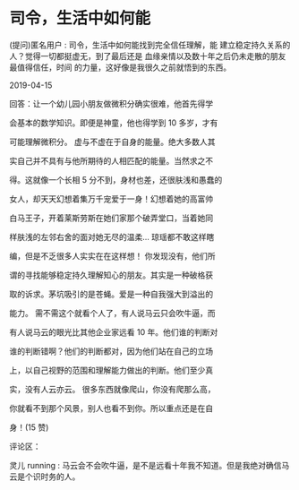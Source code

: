# 司令，生活中如何能

(提问)匿名用户 : 司令，生活中如何能找到完全信任理解，能 建立稳定持久关系的人？觉得一切都挺虚无，到了最后还是 血缘亲情以及数十年之后仍未走散的朋友最值得信任，时间 的力量，这好像是我很久之前就悟到的东西。

2019-04-15

回答：让一个幼儿园小朋友做微积分确实很难，他首先得学

会基本的数学知识。即便是神童，他也得学到 10 多岁，才有

可能理解微积分。 虚与不虚在于自身的能量。绝大多数人其

实自己并不具有与他所期待的人相匹配的能量。当然求之不

得。这就像一个长相 5 分不到，身材也差，还很肤浅和愚蠢的

女人，却天天幻想着集万千宠爱于一身！幻想着她的高富帅

白马王子，开着莱斯劳斯在她们家那个破弄堂口，当着她同

样肤浅的左邻右舍的面对她无尽的温柔... 琼瑶都不敢这样瞎

编，但是不乏很多人实实在在这样想！ 你发现没有，他们所

谓的寻找能够稳定持久理解知心的朋友。其实是一种破格获

取的诉求。茅坑吸引的是苍蝇。爱是一种自我强大到溢出的

能力。 需不需这个就看个人了，有人说马云只会吹牛逼，而

有人说马云的眼光比其他企业家远看 10 年。他们谁的判断对

谁的判断错啊？他们的判断都对，因为他们站在自己的立场

上，以自己视野的范围和理解能力做出的判断。他们至少真

实，没有人云亦云。 很多东西就像爬山，你没有爬那么高，

你就看不到那个风景，别人也看不到你。所以重点还是在自

身！(15 赞)

评论区：

灵儿 running : 马云会不会吹牛逼，是不是远看十年我不知道。但是我绝对确信马云是个识时务的人。